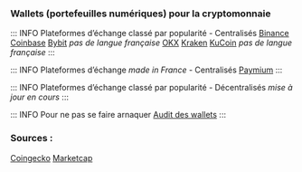 ### Wallets (portefeuilles numériques) pour la cryptomonnaie


::: INFO Plateformes d’échange classé par popularité - Centralisés
[Binance](https://www.binance.com/fr)
[Coinbase](https://www.binance.com/fr)
[Bybit](https://www.bybit.com/) *pas de langue française*
[OKX](https://www.okx.com/fr)
[Kraken](https://www.kraken.com/fr)
[KuCoin](https://www.kucoin.com/) *pas de langue française*
:::

::: INFO Plateformes d’échange *made in France* - Centralisés
[Paymium](https://www.paymium.com)
:::

::: INFO Plateformes d’échange classé par popularité - Décentralisés
*mise à jour en cours*
:::

::: INFO Pour ne pas se faire arnaquer
[Audit des wallets](https://walletscrutiny.com)
:::

### Sources :
[Coingecko](https://www.coingecko.com/fr/platesformes)
[Marketcap](https://coinmarketcap.com/fr/rankings/exchanges/)
